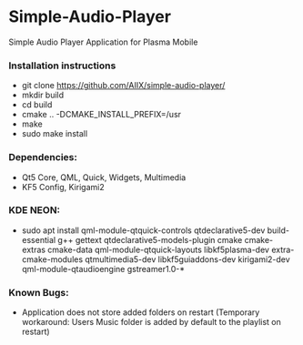 # Simple-Audio-Player
Simple Audio Player Application for Plasma Mobile

### Installation instructions
- git clone https://github.com/AIIX/simple-audio-player/
- mkdir build
- cd build
- cmake .. -DCMAKE_INSTALL_PREFIX=/usr
- make
- sudo make install

### Dependencies:
- Qt5 Core, QML, Quick, Widgets, Multimedia
- KF5 Config, Kirigami2

### KDE NEON:
- sudo apt install qml-module-qtquick-controls qtdeclarative5-dev build-essential g++ gettext qtdeclarative5-models-plugin cmake cmake-extras cmake-data qml-module-qtquick-layouts libkf5plasma-dev extra-cmake-modules qtmultimedia5-dev libkf5guiaddons-dev kirigami2-dev qml-module-qtaudioengine gstreamer1.0-*

### Known Bugs:
- Application does not store added folders on restart (Temporary workaround: Users Music folder is added by default to the playlist on restart)
